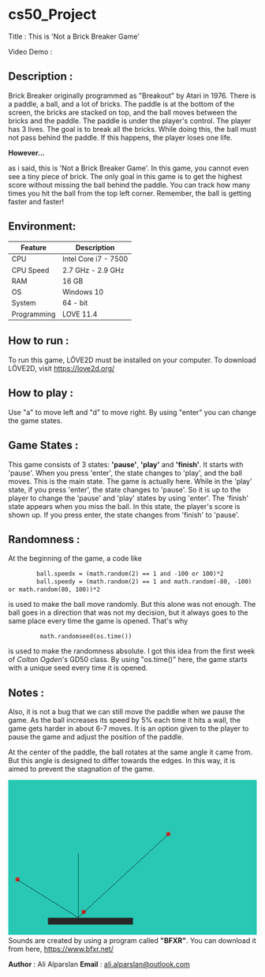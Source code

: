 # cs50_Project

Title       : This is 'Not a Brick Breaker Game'

Video Demo  : <URL>

## Description :
Brick Breaker originally programmed as "Breakout" by Atari in 1976.
There is a paddle, a ball, and a lot of bricks.
The paddle is at the bottom of the screen, the bricks are stacked on top, and the ball moves between the bricks and the paddle.
The paddle is under the player's control. The player has 3 lives. The goal is to break all the bricks. 
While doing this, the ball must not pass behind the paddle. If this happens, the player loses one life.

**However...**

as i said, this is 'Not a Brick Breaker Game'. In this game, you cannot even see a tiny piece of brick. 
The only goal in this game is to get the highest score without missing the ball behind the paddle. 
You can track how many times you hit the ball from the top left corner. Remember, the ball is getting faster and faster!

## Environment:

| Feature       | Description 			|
| -----------   | ----------- 			|
| CPU           | Intel Core i7 - 7500 	|
| CPU Speed     | 2.7 GHz - 2.9 GHz     |
| RAM 			| 16 GB					|
| OS			| Windows 10			|
| System 		| 64 - bit 				|
| Programming	| LOVE 11.4  			|

## How to run  :
To run this game, LÖVE2D must be installed on your computer. To download LÖVE2D, visit https://love2d.org/

## How to play :
Use "a" to move left and "d" to move right.
By using "enter" you can change the game states.
  
## Game States :
This game consists of 3 states: **'pause'**, **'play'** and **'finish'**.
It starts with 'pause'. When you press 'enter', the state changes to 'play', and the ball moves. This is the main state. The game is actually here.
While in the 'play' state, if you press 'enter', the state changes to 'pause'. So it is up to the player to change the 'pause' and 'play' states by using 'enter'.
The 'finish' state appears when you miss the ball. In this state, the player's score is shown up.
If you press enter, the state changes from 'finish' to 'pause'.

## Randomness    :
At the beginning of the game, a code like
  
            ball.speedx = (math.random(2) == 1 and -100 or 100)*2                                   
            ball.speedy = (math.random(2) == 1 and math.random(-80, -100) or math.random(80, 100))*2
  
is used to make the ball move randomly. But this alone was not enough. The ball goes in a direction that was not my decision, but it always goes to the same place every time the game is opened. That's why 

             math.randomseed(os.time())

is used to make the randomness absolute. I got this idea from the first week of *Colton Ogden*'s GD50 class. By using "os.time()" here, the game starts with a unique seed every time it is opened.
  
  
## Notes        :
Also, it is not a bug that we can still move the paddle when we pause the game. 
As the ball increases its speed by 5% each time it hits a wall, the game gets harder in about 6-7 moves. 
It is an option given to the player to pause the game and adjust the position of the paddle.

At the center of the paddle, the ball rotates at the same angle it came from. But this angle is designed to differ towards the edges. 
In this way, it is aimed to prevent the stagnation of the game.     

![angle.bmp](https://raw.githubusercontent.com/donchokella/cs50_Project/master/Test/angle.bmp)
Sounds are created by using a program called **"BFXR"**. You can download it from here, https://www.bfxr.net/

**Author**      : Ali Alparslan
**Email**       : ali.alparslan@outlook.com
